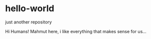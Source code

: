 # hello-world
just another repository

Hi Humans!
Mahmut here, i like everything that makes sense for us...

